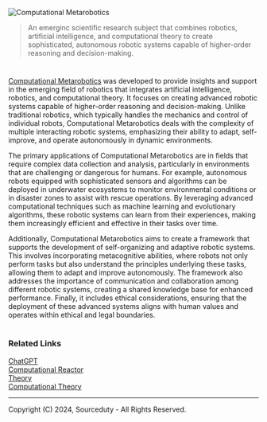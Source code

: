 ![Computational Metarobotics](https://github.com/user-attachments/assets/c69c992d-03b5-48e6-bb54-f52bb9f1e8cb)

> An emerginc scientific research subject that combines robotics, artificial intelligence, and computational theory to create sophisticated, autonomous robotic systems capable of higher-order reasoning and decision-making.

#

[Computational Metarobotics](https://chatgpt.com/g/g-xCeEDZ4Mz-computational-metarobotics) was developed to provide insights and support in the emerging field of robotics that integrates artificial intelligence, robotics, and computational theory. It focuses on creating advanced robotic systems capable of higher-order reasoning and decision-making. Unlike traditional robotics, which typically handles the mechanics and control of individual robots, Computational Metarobotics deals with the complexity of multiple interacting robotic systems, emphasizing their ability to adapt, self-improve, and operate autonomously in dynamic environments.

The primary applications of Computational Metarobotics are in fields that require complex data collection and analysis, particularly in environments that are challenging or dangerous for humans. For example, autonomous robots equipped with sophisticated sensors and algorithms can be deployed in underwater ecosystems to monitor environmental conditions or in disaster zones to assist with rescue operations. By leveraging advanced computational techniques such as machine learning and evolutionary algorithms, these robotic systems can learn from their experiences, making them increasingly efficient and effective in their tasks over time.

Additionally, Computational Metarobotics aims to create a framework that supports the development of self-organizing and adaptive robotic systems. This involves incorporating metacognitive abilities, where robots not only perform tasks but also understand the principles underlying these tasks, allowing them to adapt and improve autonomously. The framework also addresses the importance of communication and collaboration among different robotic systems, creating a shared knowledge base for enhanced performance. Finally, it includes ethical considerations, ensuring that the deployment of these advanced systems aligns with human values and operates within ethical and legal boundaries.

#
### Related Links

[ChatGPT](https://github.com/sourceduty/ChatGPT)
<br>
[Computational Reactor](https://github.com/sourceduty/Computational_Reactor)
<br>
[Theory](https://github.com/sourceduty/Theory)
<br>
[Computational Theory](https://github.com/sourceduty/Computational_Theory)

***
Copyright (C) 2024, Sourceduty - All Rights Reserved.
